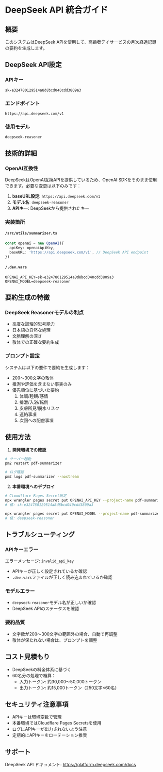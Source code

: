 # DeepSeek API 統合ガイド

## 概要
このシステムはDeepSeek APIを使用して、高齢者デイサービスの月次経過記録の要約を生成します。

## DeepSeek API設定

### APIキー
```
sk-e324780129514a8d8bcd040cdd3809a3
```

### エンドポイント
```
https://api.deepseek.com/v1
```

### 使用モデル
```
deepseek-reasoner
```

## 技術的詳細

### OpenAI互換性
DeepSeekはOpenAI互換APIを提供しているため、OpenAI SDKをそのまま使用できます。必要な変更は以下のみです：

1. **baseURL設定**: `https://api.deepseek.com/v1`
2. **モデル名**: `deepseek-reasoner`
3. **APIキー**: DeepSeekから提供されたキー

### 実装箇所

#### `/src/utils/summarizer.ts`
```typescript
const openai = new OpenAI({
  apiKey: openaiApiKey,
  baseURL: 'https://api.deepseek.com/v1', // DeepSeek API endpoint
})
```

#### `/.dev.vars`
```env
OPENAI_API_KEY=sk-e324780129514a8d8bcd040cdd3809a3
OPENAI_MODEL=deepseek-reasoner
```

## 要約生成の特徴

### DeepSeek Reasonerモデルの利点
- 高度な論理的思考能力
- 日本語の自然な処理
- 文脈理解の深さ
- 敬体での正確な要約生成

### プロンプト設定
システムは以下の要件で要約を生成します：
- 200〜300文字の敬体
- 推測や評価を含まない事実のみ
- 優先順位に基づいた要約
  1. 体調/睡眠/感情
  2. 排泄/入浴/転倒
  3. 皮膚所見/脱水リスク
  4. 連絡事項
  5. 次回への配慮事項

## 使用方法

1. **開発環境での確認**
```bash
# サーバー起動
pm2 restart pdf-summarizer

# ログ確認
pm2 logs pdf-summarizer --nostream
```

2. **本番環境へのデプロイ**
```bash
# Cloudflare Pages Secret設定
npx wrangler pages secret put OPENAI_API_KEY --project-name pdf-summarizer
# 値: sk-e324780129514a8d8bcd040cdd3809a3

npx wrangler pages secret put OPENAI_MODEL --project-name pdf-summarizer  
# 値: deepseek-reasoner
```

## トラブルシューティング

### APIキーエラー
エラーメッセージ: `invalid_api_key`
- APIキーが正しく設定されているか確認
- `.dev.vars`ファイルが正しく読み込まれているか確認

### モデルエラー
- `deepseek-reasoner`モデル名が正しいか確認
- DeepSeek APIのステータスを確認

### 要約品質
- 文字数が200〜300文字の範囲外の場合、自動で再調整
- 敬体が保たれない場合は、プロンプトを調整

## コスト見積もり
- DeepSeekの料金体系に基づく
- 60名分の処理で概算：
  - 入力トークン: 約30,000〜50,000トークン
  - 出力トークン: 約15,000トークン（250文字×60名）
  
## セキュリティ注意事項
- APIキーは環境変数で管理
- 本番環境ではCloudflare Pages Secretsを使用
- ログにAPIキーが出力されないよう注意
- 定期的にAPIキーをローテーション推奨

## サポート
DeepSeek API ドキュメント: https://platform.deepseek.com/docs